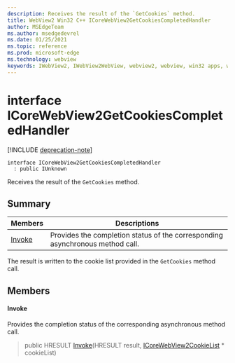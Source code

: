 ```yaml
---
description: Receives the result of the `GetCookies` method.
title: WebView2 Win32 C++ ICoreWebView2GetCookiesCompletedHandler
author: MSEdgeTeam
ms.author: msedgedevrel
ms.date: 01/25/2021
ms.topic: reference
ms.prod: microsoft-edge
ms.technology: webview
keywords: IWebView2, IWebView2WebView, webview2, webview, win32 apps, win32, edge, ICoreWebView2, ICoreWebView2Controller, browser control, edge html, ICoreWebView2GetCookiesCompletedHandler
---
```


# interface ICoreWebView2GetCookiesCompletedHandler 

[!INCLUDE [deprecation-note](../includes/deprecation-note.md)]

```
interface ICoreWebView2GetCookiesCompletedHandler
  : public IUnknown
```

Receives the result of the `GetCookies` method.

## Summary

 Members                        | Descriptions
--------------------------------|---------------------------------------------
[Invoke](#invoke) | Provides the completion status of the corresponding asynchronous method call.

The result is written to the cookie list provided in the `GetCookies` method call.

## Members

#### Invoke 

Provides the completion status of the corresponding asynchronous method call.

> public HRESULT [Invoke](#invoke)(HRESULT result, [ICoreWebView2CookieList](icorewebview2cookielist.md) * cookieList)


